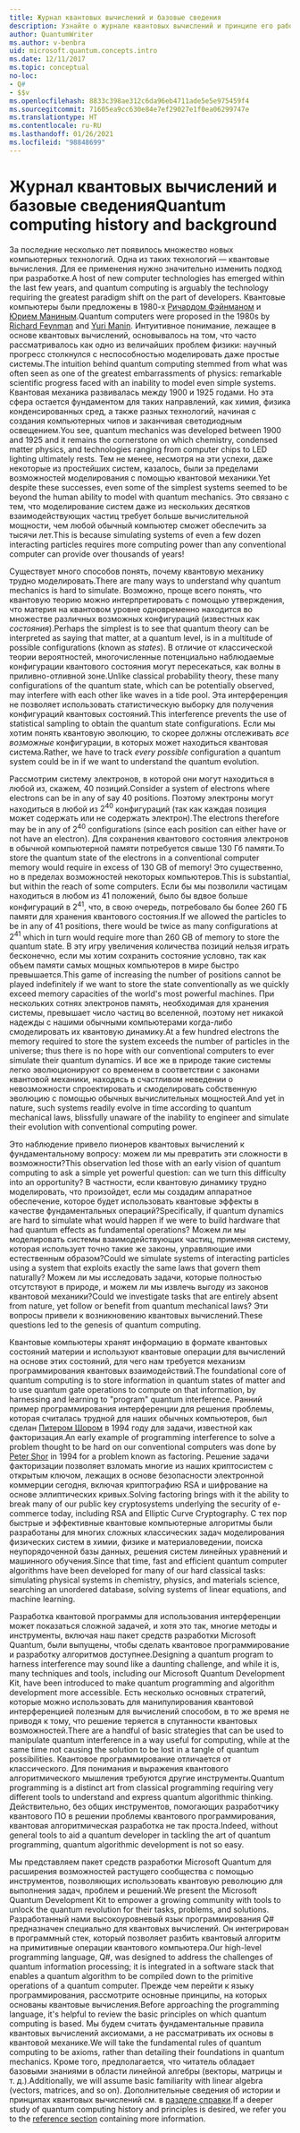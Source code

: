 ```yaml
---
title: Журнал квантовых вычислений и базовые сведения
description: Узнайте о журнале квантовых вычислений и принципе его работы, а также о пакете средств разработки Microsoft Quantum.
author: QuantumWriter
ms.author: v-benbra
uid: microsoft.quantum.concepts.intro
ms.date: 12/11/2017
ms.topic: conceptual
no-loc:
- Q#
- $$v
ms.openlocfilehash: 8833c398ae312c6da96eb4711ade5e5e975459f4
ms.sourcegitcommit: 71605ea9cc630e84e7ef29027e1f0ea06299747e
ms.translationtype: HT
ms.contentlocale: ru-RU
ms.lasthandoff: 01/26/2021
ms.locfileid: "98848699"
---
```

# <a name="quantum-computing-history-and-background"></a><span data-ttu-id="ab5bb-103">Журнал квантовых вычислений и базовые сведения</span><span class="sxs-lookup"><span data-stu-id="ab5bb-103">Quantum computing history and background</span></span>

<span data-ttu-id="ab5bb-104">За последние несколько лет появилось множество новых компьютерных технологий. Одна из таких технологий — квантовые вычисления. Для ее применения нужно значительно изменить подход при разработке.</span><span class="sxs-lookup"><span data-stu-id="ab5bb-104">A host of new computer technologies has emerged within the last few years, and quantum computing is arguably the technology requiring the greatest paradigm shift on the part of developers.</span></span>  <span data-ttu-id="ab5bb-105">Квантовые компьютеры были предложены в 1980-х [Ричардом Фэйнманом](https://en.wikipedia.org/wiki/Richard_Feynman) и [Юрием Маниным](https://en.wikipedia.org/wiki/Yuri_Manin).</span><span class="sxs-lookup"><span data-stu-id="ab5bb-105">Quantum computers were proposed in the 1980s by [Richard Feynman](https://en.wikipedia.org/wiki/Richard_Feynman) and [Yuri Manin](https://en.wikipedia.org/wiki/Yuri_Manin).</span></span>  <span data-ttu-id="ab5bb-106">Интуитивное понимание, лежащее в основе квантовых вычислений, основывалось на том, что часто рассматривалось как одно из величайших проблем физики: научный прогресс столкнулся с неспособностью моделировать даже простые системы.</span><span class="sxs-lookup"><span data-stu-id="ab5bb-106">The intuition behind quantum computing stemmed from what was often seen as one of the greatest embarrassments of physics: remarkable scientific progress faced with an inability to model even simple systems.</span></span> <span data-ttu-id="ab5bb-107">Квантовая механика развивалась между 1900 и 1925 годами. Но эта сфера остается фундаментом для таких направлений, как химия, физика конденсированных сред, а также разных технологий, начиная с создания компьютерных чипов и заканчивая светодиодным освещением.</span><span class="sxs-lookup"><span data-stu-id="ab5bb-107">You see, quantum mechanics was developed between 1900 and 1925 and it remains the cornerstone on which chemistry, condensed matter physics, and technologies ranging from computer chips to LED lighting ultimately rests.</span></span>  <span data-ttu-id="ab5bb-108">Тем не менее, несмотря на эти успехи, даже некоторые из простейших систем, казалось, были за пределами возможностей моделирования с помощью квантовой механики.</span><span class="sxs-lookup"><span data-stu-id="ab5bb-108">Yet despite these successes, even some of the simplest systems seemed to be beyond the human ability to model with quantum mechanics.</span></span>  <span data-ttu-id="ab5bb-109">Это связано с тем, что моделирование систем даже из нескольких десятков взаимодействующих частиц требует больше вычислительной мощности, чем любой обычный компьютер сможет обеспечить за тысячи лет.</span><span class="sxs-lookup"><span data-stu-id="ab5bb-109">This is because simulating systems of even a few dozen interacting particles requires more computing power than any conventional computer can provide over thousands of years!</span></span>

<span data-ttu-id="ab5bb-110">Существует много способов понять, почему квантовую механику трудно моделировать.</span><span class="sxs-lookup"><span data-stu-id="ab5bb-110">There are many ways to understand why quantum mechanics is hard to simulate.</span></span>  <span data-ttu-id="ab5bb-111">Возможно, проще всего понять, что квантовую теорию можно интерпретировать с помощью утверждения, что материя на квантовом уровне одновременно находится во множестве различных возможных конфигураций (известных как *состояния*).</span><span class="sxs-lookup"><span data-stu-id="ab5bb-111">Perhaps the simplest is to see that quantum theory can be interpreted as saying that matter, at a quantum level, is in a multitude of possible configurations (known as *states*).</span></span>  <span data-ttu-id="ab5bb-112">В отличие от классической теории вероятностей, многочисленные потенциально наблюдаемые конфигурации квантового состояния могут пересекаться, как волны в приливно-отливной зоне.</span><span class="sxs-lookup"><span data-stu-id="ab5bb-112">Unlike classical probability theory, these many configurations of the quantum state, which can be potentially observed, may interfere with each other like waves in a tide pool.</span></span>  <span data-ttu-id="ab5bb-113">Эта интерференция не позволяет использовать статистическую выборку для получения конфигураций квантовых состояний.</span><span class="sxs-lookup"><span data-stu-id="ab5bb-113">This interference prevents the use of statistical sampling to obtain the quantum state configurations.</span></span>  <span data-ttu-id="ab5bb-114">Если мы хотим понять квантовую эволюцию, то скорее должны отслеживать *все возможные* конфигурации, в которых может находиться квантовая система.</span><span class="sxs-lookup"><span data-stu-id="ab5bb-114">Rather, we have to track *every possible* configuration a quantum system could be in if we want to understand the quantum evolution.</span></span>  

<span data-ttu-id="ab5bb-115">Рассмотрим систему электронов, в которой они могут находиться в любой из, скажем, $40$ позиций.</span><span class="sxs-lookup"><span data-stu-id="ab5bb-115">Consider a system of electrons where electrons can be in any of say $40$ positions.</span></span>  <span data-ttu-id="ab5bb-116">Поэтому электроны могут находиться в любой из $2^{40}$ конфигураций (так как каждая позиция может содержать или не содержать электрон).</span><span class="sxs-lookup"><span data-stu-id="ab5bb-116">The electrons therefore may be in any of $2^{40}$ configurations (since each position can either have or not have an electron).</span></span> <span data-ttu-id="ab5bb-117">Для сохранения квантового состояния электронов в обычной компьютерной памяти потребуется свыше $130$ Гб памяти.</span><span class="sxs-lookup"><span data-stu-id="ab5bb-117">To store the quantum state of the electrons in a conventional computer memory would require in excess of $130$ GB of memory!</span></span>  <span data-ttu-id="ab5bb-118">Это существенно, но в пределах возможностей некоторых компьютеров.</span><span class="sxs-lookup"><span data-stu-id="ab5bb-118">This is substantial, but within the reach of some computers.</span></span>  <span data-ttu-id="ab5bb-119">Если бы мы позволили частицам находиться в любом из $41$ положений, было бы вдвое больше конфигураций в $2^{41}$, что, в свою очередь, потребовало бы более $260$ ГБ памяти для хранения квантового состояния.</span><span class="sxs-lookup"><span data-stu-id="ab5bb-119">If we allowed the particles to be in any of $41$ positions, there would be twice as many configurations at $2^{41}$ which in turn would require more than $260$ GB of memory to store the quantum state.</span></span> <span data-ttu-id="ab5bb-120">В эту игру увеличения количества позиций нельзя играть бесконечно, если мы хотим сохранить состояние условно, так как объем памяти самых мощных компьютеров в мире быстро превышается.</span><span class="sxs-lookup"><span data-stu-id="ab5bb-120">This game of increasing the number of positions cannot be played indefinitely if we want to store the state conventionally as we quickly exceed memory capacities of the world's most powerful machines.</span></span>  <span data-ttu-id="ab5bb-121">При нескольких сотнях электронов память, необходимая для хранения системы, превышает число частиц во вселенной, поэтому нет никакой надежды с нашими обычными компьютерами когда-либо смоделировать их квантовую динамику.</span><span class="sxs-lookup"><span data-stu-id="ab5bb-121">At a few hundred electrons the memory required to store the system exceeds the number of particles in the universe; thus there is no hope with our conventional computers to ever simulate their quantum dynamics.</span></span> <span data-ttu-id="ab5bb-122">И все же в природе такие системы легко эволюционируют со временем в соответствии с законами квантовой механики, находясь в счастливом неведении о невозможности спроектировать и смоделировать собственную эволюцию с помощью обычных вычислительных мощностей.</span><span class="sxs-lookup"><span data-stu-id="ab5bb-122">And yet in nature, such systems readily evolve in time according to quantum mechanical laws, blissfully unaware of the inability to engineer and simulate their evolution with conventional computing power.</span></span>

<span data-ttu-id="ab5bb-123">Это наблюдение привело пионеров квантовых вычислений к фундаментальному вопросу: можем ли мы превратить эти сложности в возможности?</span><span class="sxs-lookup"><span data-stu-id="ab5bb-123">This observation led those with an early vision of quantum computing to ask a simple yet powerful question: can we turn this difficulty into an opportunity?</span></span>  <span data-ttu-id="ab5bb-124">В частности, если квантовую динамику трудно моделировать, что произойдет, если мы создадим аппаратное обеспечение, которое будет использовать квантовые эффекты в качестве фундаментальных операций?</span><span class="sxs-lookup"><span data-stu-id="ab5bb-124">Specifically, if quantum dynamics are hard to simulate what would happen if we were to build hardware that had quantum effects as fundamental operations?</span></span>  <span data-ttu-id="ab5bb-125">Можем ли мы моделировать системы взаимодействующих частиц, применяя систему, которая использует точно такие же законы, управляющие ими естественным образом?</span><span class="sxs-lookup"><span data-stu-id="ab5bb-125">Could we simulate systems of interacting particles using a system that exploits exactly the same laws that govern them naturally?</span></span> <span data-ttu-id="ab5bb-126">Можем ли мы исследовать задачи, которые полностью отсутствуют в природе, и можем ли мы извлечь выгоду из законов квантовой механики?</span><span class="sxs-lookup"><span data-stu-id="ab5bb-126">Could we investigate tasks that are entirely absent from nature, yet follow or benefit from quantum mechanical laws?</span></span>  <span data-ttu-id="ab5bb-127">Эти вопросы привели к возникновению квантовых вычислений.</span><span class="sxs-lookup"><span data-stu-id="ab5bb-127">These questions led to the genesis of quantum computing.</span></span>

<span data-ttu-id="ab5bb-128">Квантовые компьютеры хранят информацию в формате квантовых состояний материи и используют квантовые операции для вычислений на основе этих состояний, для чего нам требуется механизм программирования квантовых взаимодействий.</span><span class="sxs-lookup"><span data-stu-id="ab5bb-128">The foundational core of quantum computing is to store information in quantum states of matter and to use quantum gate operations to compute on that information, by harnessing and learning to "program" quantum interference.</span></span>  <span data-ttu-id="ab5bb-129">Ранний пример программирования интерференции для решения проблемы, которая считалась трудной для наших обычных компьютеров, был сделан [Питером Шором](https://en.wikipedia.org/wiki/Peter_Shor) в 1994 году для задачи, известной как факторизация.</span><span class="sxs-lookup"><span data-stu-id="ab5bb-129">An early example of programming interference to solve a problem thought to be hard on our conventional computers was done by [Peter Shor](https://en.wikipedia.org/wiki/Peter_Shor) in 1994 for a problem known as factoring.</span></span>  <span data-ttu-id="ab5bb-130">Решение задачи факторизации позволяет взломать многие из наших криптосистем с открытым ключом, лежащих в основе безопасности электронной коммерции сегодня, включая криптографию RSA и шифрование на основе эллиптических кривых.</span><span class="sxs-lookup"><span data-stu-id="ab5bb-130">Solving factoring brings with it the ability to break many of our public key cryptosystems underlying the security of e-commerce today, including RSA and Elliptic Curve Cryptography.</span></span>  <span data-ttu-id="ab5bb-131">С тех пор быстрые и эффективные квантовые компьютерные алгоритмы были разработаны для многих сложных классических задач моделирования физических систем в химии, физике и материаловедении, поиска неупорядоченной базы данных, решения систем линейных уравнений и машинного обучения.</span><span class="sxs-lookup"><span data-stu-id="ab5bb-131">Since that time, fast and efficient quantum computer algorithms have been developed for many of our hard classical tasks: simulating physical systems in chemistry, physics, and materials science, searching an unordered database, solving systems of linear equations, and machine learning.</span></span>

<span data-ttu-id="ab5bb-132">Разработка квантовой программы для использования интерференции может показаться сложной задачей, и хотя это так, многие методы и инструменты, включая наш пакет средств разработки Microsoft Quantum, были выпущены, чтобы сделать квантовое программирование и разработку алгоритмов доступнее.</span><span class="sxs-lookup"><span data-stu-id="ab5bb-132">Designing a quantum program to harness interference may sound like a daunting challenge, and while it is, many techniques and tools, including our Microsoft Quantum Development Kit, have been introduced to make quantum programming and algorithm development more accessible.</span></span> <span data-ttu-id="ab5bb-133">Есть несколько основных стратегий, которые можно использовать для манипулирования квантовой интерференцией полезным для вычислений способом, в то же время не приводя к тому, что решение теряется в спутанности квантовых возможностей.</span><span class="sxs-lookup"><span data-stu-id="ab5bb-133">There are a handful of basic strategies that can be used to manipulate quantum interference in a way useful for computing, while at the same time not causing the solution to be lost in a tangle of quantum possibilities.</span></span> <span data-ttu-id="ab5bb-134">Квантовое программирование отличается от классического. Для понимания и выражения квантового алгоритмического мышления требуются другие инструменты.</span><span class="sxs-lookup"><span data-stu-id="ab5bb-134">Quantum programming is a distinct art from classical programming requiring very different tools to understand and express quantum algorithmic thinking.</span></span> <span data-ttu-id="ab5bb-135">Действительно, без общих инструментов, помогающих разработчику квантового ПО в решении проблемы квантового программирования, квантовая алгоритмическая разработка не так проста.</span><span class="sxs-lookup"><span data-stu-id="ab5bb-135">Indeed, without general tools to aid a quantum developer in tackling the art of quantum programming, quantum algorithmic development is not so easy.</span></span>

<span data-ttu-id="ab5bb-136">Мы представляем пакет средств разработки Microsoft Quantum для расширения возможностей растущего сообщества с помощью инструментов, позволяющих использовать квантовую революцию для выполнения задач, проблем и решений.</span><span class="sxs-lookup"><span data-stu-id="ab5bb-136">We present the Microsoft Quantum Development Kit to empower a growing community with tools to unlock the quantum revolution for their tasks, problems, and solutions.</span></span> <span data-ttu-id="ab5bb-137">Разработанный нами высокоуровневый язык программирования Q# предназначен специально для квантовых вычислений. Он интегрирован в программный стек, который позволяет разбить квантовый алгоритм на примитивные операции квантового компьютера.</span><span class="sxs-lookup"><span data-stu-id="ab5bb-137">Our high-level programming language, Q#, was designed to address the challenges of quantum information processing; it is integrated in a software stack that enables a quantum algorithm to be compiled down to the primitive operations of a quantum computer.</span></span>  <span data-ttu-id="ab5bb-138">Прежде чем перейти к языку программирования, рассмотрите основные принципы, на которых основаны квантовые вычисления.</span><span class="sxs-lookup"><span data-stu-id="ab5bb-138">Before approaching the programming language, it's helpful to review the basic principles on which quantum computing is based.</span></span> <span data-ttu-id="ab5bb-139">Мы будем считать фундаментальные правила квантовых вычислений аксиомами, а не рассматривать их основы в квантовой механике.</span><span class="sxs-lookup"><span data-stu-id="ab5bb-139">We will take the fundamental rules of quantum computing to be axioms, rather than detailing their foundations in quantum mechanics.</span></span> <span data-ttu-id="ab5bb-140">Кроме того, предполагается, что читатель обладает базовыми знаниями в области линейной алгебры (векторы, матрицы и т. д.).</span><span class="sxs-lookup"><span data-stu-id="ab5bb-140">Additionally, we will assume basic familiarity with linear algebra (vectors, matrices, and so on).</span></span> <span data-ttu-id="ab5bb-141">Дополнительные сведения об истории и принципах квантовых вычислений см. в [разделе справки](xref:microsoft.quantum.more-information).</span><span class="sxs-lookup"><span data-stu-id="ab5bb-141">If a deeper study of quantum computing history and principles is desired, we refer you to the  [reference section](xref:microsoft.quantum.more-information) containing more information.</span></span>

